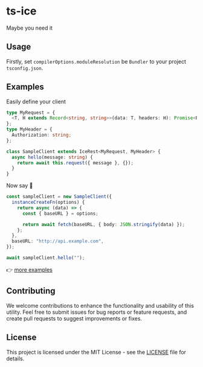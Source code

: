 # ts-ice

Maybe you need it

## Usage

Firstly, set `compilerOptions.moduleResolution` be `Bundler` to your project `tsconfig.json`.

## Examples

Easily define your client

```typescript
type MyRequest = {
  <T, H extends Record<string, string>>(data: T, headers: H): Promise<Response>;
};
type MyHeader = {
  Authorization: string;
};

class SampleClient extends IceRest<MyRequest, MyHeader> {
  async hello(message: string) {
    return await this.request({ message }, {});
  }
}
```

Now say 👋

```typescript
const sampleClient = new SampleClient({
  instanceCreateFn(options) {
    return async (data) => {
      const { baseURL } = options;

      return await fetch(baseURL, { body: JSON.stringify(data) });
    };
  },
  baseURL: "http://api.example.com",
});

await sampleClient.hello("");
```

👉 [more examples](./examples/)

## Contributing

We welcome contributions to enhance the functionality and usability of this utility. Feel free to submit issues for bug reports or feature requests, and create pull requests to suggest improvements or fixes.

## License

This project is licensed under the MIT License - see the [LICENSE](./LICENSE) file for details.
